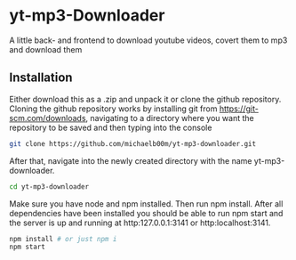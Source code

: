# yt-mp3-Downloader
A little back- and frontend to download youtube videos, covert them to mp3 and download them

## Installation
Either download this as a .zip and unpack it or clone the github repository. Cloning the github repository works by installing git from https://git-scm.com/downloads, navigating to a directory where you want the repository to be saved and then typing into the console 
```sh
git clone https://github.com/michaelb00m/yt-mp3-downloader.git
```
After that, navigate into the newly created directory with the name yt-mp3-downloader. 
```sh
cd yt-mp3-downloader
```
Make sure you have node and npm installed. Then run npm install. After all dependencies have been installed you should be able to run npm start and the server is up and running at http:127.0.0.1:3141 or http:localhost:3141.
```sh
npm install # or just npm i
npm start
```
